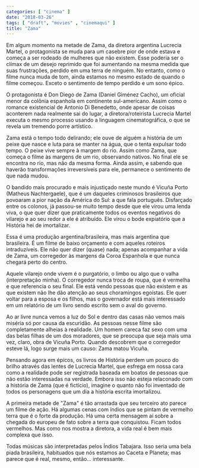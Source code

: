 ```yaml
---
categories: [ "cinema" ]
date: "2018-03-26"
tags: [ "draft", "movies" , "cinemaqui" ]
title: "Zama"
---
```

Em algum momento na metade de Zama, da diretora argentina Lucrecia
Martel, o protagonista se muda para um casebre pior de onde estava e
começa a ser rodeado de mulheres que não existem. Esse poderia ser
o clímax de um desejo reprimido que foi aumentando na mesma medida
que suas frustrações, perdido em uma terra de ninguém. No entanto,
como o filme nunca muda de tom, ainda estamos no mesmo estado de quando
o filme começou. Exceto o sentimento de tempo perdido e um sono épico.

O protagonista é Don Diego de Zama (Daniel Giménez Cacho), um oficial
menor da colônia espanhola em continente sul-americano. Assim como
o romance existencial de Antonio Di Benedetto, onde apesar de coisas
aconterem nada realmente sai do lugar, a diretora/roteirista Lucrecia
Martel executa o mesmo processo usando a linguagem cinematográfica,
o que se revela um tremendo porre artístico.

Zama está o tempo todo delirando; ele ouve de alguém a história de
um peixe que nasce e luta para se manter na água, que o tenta expulsar
todo tempo. O peixe vive sempre à margem do rio. Assim como Zama, que
começa o filme às margens de um rio, observando nativos. No final ele
se encontra no rio, mas não da mesma forma. Ainda assim, e sabendo que
haverão transformações irreversíveis para ele, permanece o sentimento
de que nada mudou.

O bandido mais procurado e mais injustiçado neste mundo é
Vicuña Porto (Matheus Nachtergaele), que é um daqueles criminosos
brasileiros que povoaram a pior nação da América do Sul: a que fala
português. Disfarçado entre os colonos, já passou-se muito tempo desde
que ele virou uma lenda viva, o que quer dizer que praticamente todos
os eventos negativos do vilarejo e ao seu redor a ele é atribuído. Ele
virou o bode expiatório que a História hei de imortalizar.

Essa é uma produção argentina/brasileira, mas mais argentina que
brasileira. É um filme de baixo orçamento e com aqueles roteiros
intraduzíveis. Ele não quer dizer (quase) nada; apenas acompanhar a
vida de Zama, um corregedor às margens da Coroa Espanhola e que nunca
chegará perto do centro.

Aquele vilarejo onde vivem é o purgatório, o limbo ou algo que o valha
(interpretação minha). O corregedor nunca troca de roupa, que é
vermelha e que referencia o seu final. Ele está vendo pessoas que não
existem e as que existem não lhe dão atenção ao seus choramingos
egoístas. Ele quer voltar para a esposa e os filhos, mas o governador
está mais interessado em um relatório de um livro sendo escrito sem
o aval do governo.

Ao ar livre nunca vemos a luz do Sol e dentro das casas não vemos
mais miséria só por causa da escuridão. As pessoas nesse filme são
completamente alheias à realidade. Um homem careca faz sexo com uma das
belas filhas de um dos moradores, que se preocupa que seja mais uma vez,
claro, obra de Vicuña Porto. Quando descobrem que o corregedor esteve
lá, logo surge mais um causo: Zama matou Vicuña.

Pensando agora em épicos, os livros de História perdem um pouco do
brilho através das lentes de Lucrecia Martel, que esfrega em nossa cara
como a realidade pode ser registrada baseada em boatos de pessoas que não
estão interessadas na verdade. Embora isso não esteja relaconado com a
história de Zama (que é fictício), imagine o quanto não foi inventado
de todos os personagens que um dia a história escrita imortalizou.

A primeira metade de "Zama" é tão arrastada que seu terceiro ato
parece um filme de ação. Há algumas cenas com índios que se pintam de
vermelho terra que é o forte da produção. Há uma certa mensagem aí
sobre a chegada do europeu de fato sobre a terra que conquistou. Ficam
todos vermelhos. Mas como nos mostra a diretora, a vida real é bem mais
complexa que isso.

Todas músicas são interpretadas pelos Índios Tabajara. Isso seria uma
bela piada brasileira, habituados que nós estamos ao Caceta e Planeta;
mas parece que é real, mesmo, então... interessante.
